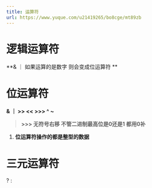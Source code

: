 ```yaml
---
title: 运算符
url: https://www.yuque.com/u21419265/bo8cge/mt89zb
---
```




# 逻辑运算符

**& ｜ 如果运算的是数字 则会变成位运算符 **

# 位运算符

**& ｜ >> << >>> ^ ~**

> **>>> 无符号右移 不管二进制最高位是0还是1 都用0补**

1. **位运算符操作的都是整型的数据**

# 三元运算符

? :
